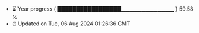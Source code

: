 - ⏳ Year progress { █████████████████▁▁▁▁▁▁▁▁▁▁▁▁▁ } 59.58 %
- ⏰ Updated on Tue, 06 Aug 2024 01:26:36 GMT

